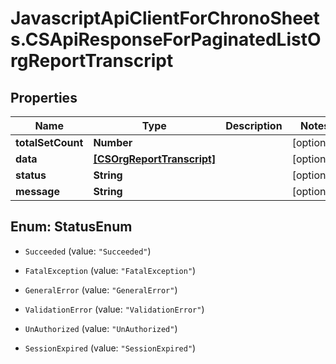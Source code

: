 # JavascriptApiClientForChronoSheets.CSApiResponseForPaginatedListOrgReportTranscript

## Properties
Name | Type | Description | Notes
------------ | ------------- | ------------- | -------------
**totalSetCount** | **Number** |  | [optional] 
**data** | [**[CSOrgReportTranscript]**](CSOrgReportTranscript.md) |  | [optional] 
**status** | **String** |  | [optional] 
**message** | **String** |  | [optional] 


<a name="StatusEnum"></a>
## Enum: StatusEnum


* `Succeeded` (value: `"Succeeded"`)

* `FatalException` (value: `"FatalException"`)

* `GeneralError` (value: `"GeneralError"`)

* `ValidationError` (value: `"ValidationError"`)

* `UnAuthorized` (value: `"UnAuthorized"`)

* `SessionExpired` (value: `"SessionExpired"`)




